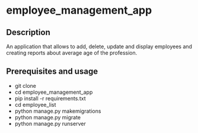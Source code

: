 # employee_management_app

## Description

An application that allows to add, delete, update and display employees and creating reports about average age of the profession.

## Prerequisites and usage

- git clone
- cd employee_management_app
- pip install -r requirements.txt
- cd employee_list
- python manage.py makemigrations
- python manage.py migrate
- python manage.py runserver
